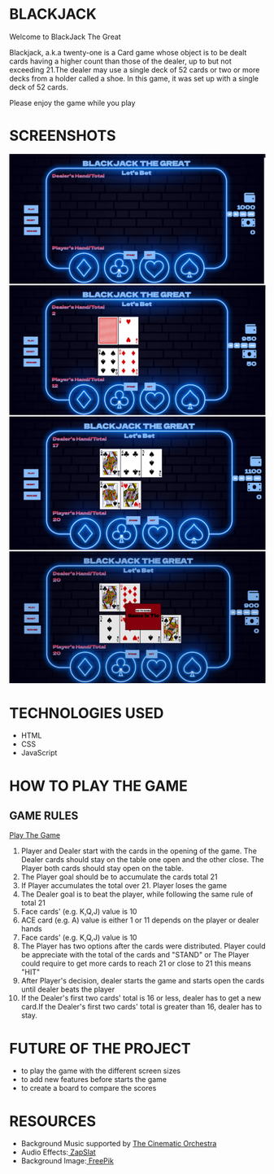 # BLACKJACK 

<p>Welcome to BlackJack The Great</p>

<p>Blackjack, a.k.a twenty-one is a Card game whose object is to be dealt cards having a higher count than those of the dealer, up to but not exceeding 21.The dealer may use a single deck of 52 cards or two or more decks from a holder called a shoe. In this game, it was set up with a single deck of 52 cards.</p>

<p>Please enjoy the game while you play</p>

# SCREENSHOTS

<img src="screenshots/Opening-the-Game.png">
<img src="screenshots/Game-Starting.png">
<img src="screenshots/Game-Playing-Page.png">
<img src="screenshots/Game-Over-page.png">

# TECHNOLOGIES USED

- HTML
- CSS
- JavaScript

# HOW TO PLAY THE GAME

## GAME RULES

<a href="https://terbiyelierol.github.io/BLACKJACK-FLEX-P1/">Play The Game</a>

<ol>
<li>Player and Dealer start with the cards in the opening of the game. The Dealer cards should stay on the table one open and the other close. The Player both cards should stay open on the table.</li>
<li>The Player goal should be to accumulate the cards total 21</li>
<li>If Player accumulates the total over 21. Player loses the game </li>
<li>The Dealer goal is to beat the player, while following the same rule of total 21 </li>
<li>Face cards' (e.g. K,Q,J) value is 10 </li>
<li>ACE card (e.g. A) value is either 1 or 11 depends on the player or dealer hands </li>
<li>Face cards' (e.g. K,Q,J) value is 10 </li>
<li>The Player has two options after the cards were distributed. Player could be appreciate with the total of the cards and "STAND" or The Player could require to get more cards to reach 21 or close to 21 this means "HIT" </li>
<li>After Player's decision, dealer starts the game and starts open the cards until dealer beats the player</li>
<li>If the Dealer's first two cards' total is 16 or less, dealer has to get a new card.If the Dealer's first two cards' total is greater than 16, dealer has to stay. </li>
</ol>

# FUTURE OF THE PROJECT

- to play the game with the different screen sizes
- to add new features before starts the game
- to create a board to compare the scores

# RESOURCES

<ul>
<li>Background Music supported by <a href="https://en.wikipedia.org/wiki/The_Cinematic_Orchestra">The Cinematic Orchestra</a></li>
<li>Audio Effects:<a href="https://www.zapsplat.com/"> ZapSlat</a></li>
<li>Background Image:<a href="https://www.freepik.com/"> FreePik</a></li>
</ul>